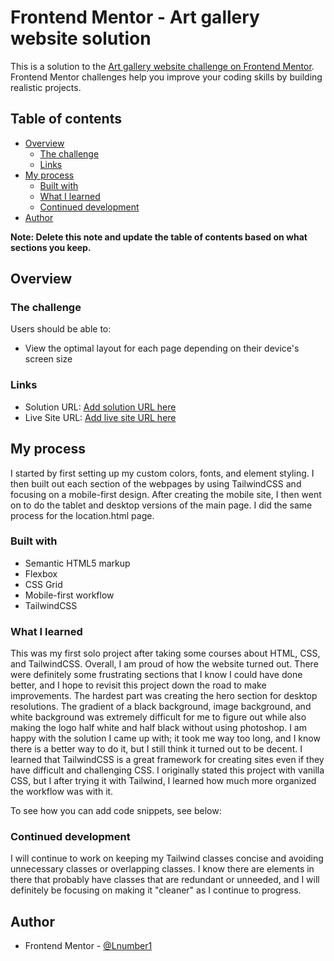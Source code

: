 # Frontend Mentor - Art gallery website solution

This is a solution to the [Art gallery website challenge on Frontend Mentor](https://www.frontendmentor.io/challenges/art-gallery-website-yVdrZlxyA). Frontend Mentor challenges help you improve your coding skills by building realistic projects. 

## Table of contents

- [Overview](#overview)
  - [The challenge](#the-challenge)
  - [Links](#links)
- [My process](#my-process)
  - [Built with](#built-with)
  - [What I learned](#what-i-learned)
  - [Continued development](#continued-development)
- [Author](#author)

**Note: Delete this note and update the table of contents based on what sections you keep.**

## Overview

### The challenge

Users should be able to:

- View the optimal layout for each page depending on their device's screen size

### Links

- Solution URL: [Add solution URL here](https://your-solution-url.com)
- Live Site URL: [Add live site URL here](https://your-live-site-url.com)

## My process

I started by first setting up my custom colors, fonts, and element styling. I then built out each section of the webpages by using TailwindCSS and focusing on a mobile-first design. After creating the mobile site, I then went on to do the tablet and desktop versions of the main page. I did the same process for the location.html page.

### Built with

- Semantic HTML5 markup
- Flexbox
- CSS Grid
- Mobile-first workflow
- TailwindCSS

### What I learned

This was my first solo project after taking some courses about HTML, CSS, and TailwindCSS. Overall, I am proud of how the website turned out. There were definitely some frustrating sections that I know I could have done better, and I hope to revisit this project down the road to make improvements. The hardest part was creating the hero section for desktop resolutions. The gradient of a black background, image background, and white background was extremely difficult for me to figure out while also making the logo half white and half black without using photoshop. I am happy with the solution I came up with; it took me way too long, and I know there is a better way to do it, but I still think it turned out to be decent. I learned that TailwindCSS is a great framework for creating sites even if they have difficult and challenging CSS. I originally stated this project with vanilla CSS, but I after trying it with Tailwind, I learned how much more organized the workflow was with it.

To see how you can add code snippets, see below:

### Continued development

I will continue to work on keeping my Tailwind classes concise and avoiding unnecessary classes or overlapping classes. I know there are elements in there that probably have classes that are redundant or unneeded, and I will definitely be focusing on making it "cleaner" as I continue to progress. 

## Author

- Frontend Mentor - [@Lnumber1](https://www.frontendmentor.io/profile/yourusername)

